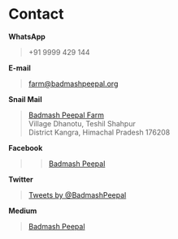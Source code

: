 <!--
Title: Contact us
Scripts:
- //static.medium.com/embed.js
Javascript:
 function(d,s,id){var js,fjs=d.getElementsByTagName(s)[0],p=/^http:/.test(d.location)?'http':'https';if(!d.getElementById(id)){js=d.createElement(s);js.id=id;js.src=p+"://platform.twitter.com/widgets.js";fjs.parentNode.insertBefore(js,fjs);}}(document,"script","twitter-wjs");

-->

Contact
==========

**WhatsApp**  
	
> +91 9999 429 144

**E-mail**  

> farm@badmashpeepal.org

**Snail Mail**

> [Badmash Peepal Farm]( ?p=directions )  
> Village Dhanotu, Teshil Shahpur  
> District Kangra, Himachal Pradesh 176208

**Facebook**

> <div class="fb-page" data-href="https://www.facebook.com/worldlywags/" data-tabs="messages" data-width="400" data-height="400" data-small-header="true" data-adapt-container-width="true" data-hide-cover="true" data-show-facepile="true"><div class="fb-xfbml-parse-ignore"><blockquote cite="https://www.facebook.com/worldlywags/"><a href="https://www.facebook.com/worldlywags/">Badmash Peepal</a></blockquote></div></div>

**Twitter**

> <a class="twitter-timeline" data-dnt="true" href="https://twitter.com/BadmashPeepal" data-widget-id="687524108473520128">Tweets by @BadmashPeepal</a>

**Medium**

> <a class="m-profile" href="https://medium.com/@badmashpeepal">Badmash Peepal</a>
